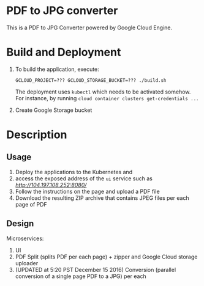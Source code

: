 PDF to JPG converter
====================

This is a PDF to JPG Converter powered by Google Cloud Engine.


# Build and Deployment
1. To build the application, execute:
    
    ```
    GCLOUD_PROJECT=??? GCLOUD_STORAGE_BUCKET=??? ./build.sh 
    ```

    The deployment uses `kubectl` which needs to be activated somehow. For instance, by running `cloud container clusters get-credentials ...`

2. Create Google Storage bucket

# Description

## Usage
1. Deploy the applications to the Kubernetes and 
2. access the exposed address of the `ui` service such as *http://104.197.108.252:8080/*
3. Follow the instructions on the page and upload a PDF file
4. Download the resulting ZIP archive that contains JPEG files per each page of PDF

## Design

Microservices:

1. UI
2. PDF Split (splits PDF per each page) + zipper and Google Cloud storage uploader
3. (UPDATED at 5:20 PST December 15 2016) Conversion (parallel conversion of a single page PDF to a JPG) per each 
